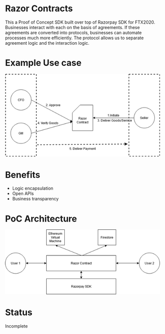 # Razor Contracts
This a Proof of Concept SDK built over top of Razorpay SDK for FTX2020. Businesses interact with each on the basis of agreements. If these agreements are converted into protocols, businesses can automate processes much more efficiently. The protocol allows us to separate agreement logic and the interaction logic.


# Example Use case
![Use case](https://github.com/zahlekhan/razor-contracts/blob/master/backend/usecase.png)

# Benefits
 - Logic encapsulation
 - Open APIs
 - Business transparency 

# PoC Architecture
![enter image description here](https://github.com/zahlekhan/razor-contracts/blob/master/backend/pocArch.png)

# Status
Incomplete 
